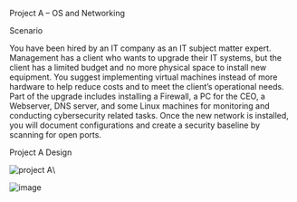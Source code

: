 Project A – OS and Networking

Scenario

You have been hired by an IT company as an IT subject matter expert. Management has a client who
wants to upgrade their IT systems, but the client has a limited budget and no more physical space to
install new equipment. You suggest implementing virtual machines instead of more hardware to help
reduce costs and to meet the client’s operational needs. Part of the upgrade includes installing a
Firewall, a PC for the CEO, a Webserver, DNS server, and some Linux machines for monitoring and
conducting cybersecurity related tasks. Once the new network is installed, you will document
configurations and create a security baseline by scanning for open ports.

Project A Design 

![project A](https://user-images.githubusercontent.com/78877077/117552408-b3f3d980-b010-11eb-925c-dcc82689c432.PNG)\

![image](https://user-images.githubusercontent.com/78877077/117552473-249af600-b011-11eb-8237-d523df0564cd.png)




